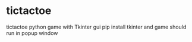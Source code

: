 # tictactoe
tictactoe python game with Tkinter gui
pip install tkinter and game should run in popup window
